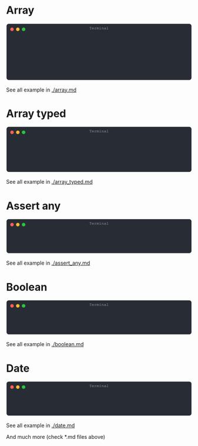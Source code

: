 # Array

![img](<./array/array_first_item_diff.svg>)

See all example in [./array.md](./array.md)

# Array typed 

![img](<./array_typed/buffer_from()_vs_buffer_from(a).svg>)

See all example in [./array_typed.md](./array_typed.md)

# Assert any 

![img](<./assert_any/10_and_any(string).svg>)

See all example in [./assert_any.md](./assert_any.md)

# Boolean 

![img](<./boolean/true_should_be_false.svg>)

See all example in [./boolean.md](./boolean.md)

# Date 

![img](<./date/year_month_day_minutes_diff_on_iso.svg>)

See all example in [./date.md](./date.md)

And much more (check *.md files above)

